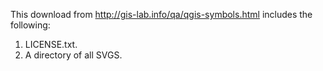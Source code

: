 This download from http://gis-lab.info/qa/qgis-symbols.html includes the following:

1. LICENSE.txt.
2. A directory of all SVGS.